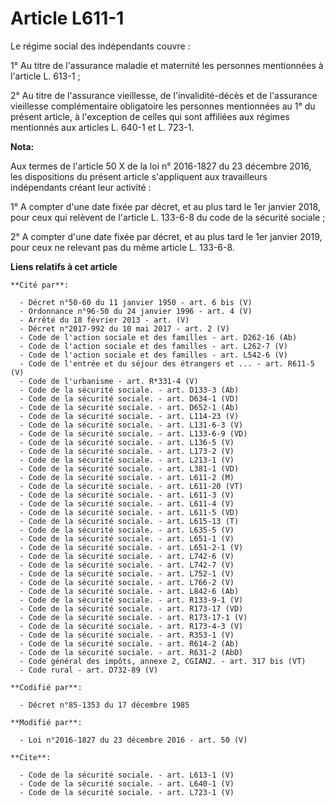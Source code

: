 # Article L611-1

Le régime social des indépendants couvre : 

1° Au titre de l'assurance maladie et maternité les personnes mentionnées à l'article L. 613-1 ; 

2° Au titre de l'assurance vieillesse, de l'invalidité-décès et de l'assurance vieillesse complémentaire obligatoire les
personnes mentionnées au 1° du présent article, à l'exception de celles qui sont affiliées aux régimes mentionnés aux
articles L. 640-1 et L. 723-1.

**Nota:**

Aux termes de l'article 50 X de la loi n° 2016-1827 du 23 décembre 2016, les dispositions du présent article s'appliquent aux
travailleurs indépendants créant leur activité :

1° A compter d'une date fixée par décret, et au plus tard le 1er janvier 2018, pour ceux qui relèvent de l'article L. 133-6-8
du code de la sécurité sociale ;

2° A compter d'une date fixée par décret, et au plus tard le 1er janvier 2019, pour ceux ne relevant pas du même article L.
133-6-8.

**Liens relatifs à cet article**

	**Cité par**:

	  - Décret n°50-60 du 11 janvier 1950 - art. 6 bis (V)
	  - Ordonnance n°96-50 du 24 janvier 1996 - art. 4 (V)
	  - Arrêté du 18 février 2013 - art. (V)
	  - Décret n°2017-992 du 10 mai 2017 - art. 2 (V)
	  - Code de l'action sociale et des familles - art. D262-16 (Ab)
	  - Code de l'action sociale et des familles - art. L262-7 (V)
	  - Code de l'action sociale et des familles - art. L542-6 (V)
	  - Code de l'entrée et du séjour des étrangers et ... - art. R611-5 (V)
	  - Code de l'urbanisme - art. R*331-4 (V)
	  - Code de la sécurité sociale. - art. D133-3 (Ab)
	  - Code de la sécurité sociale. - art. D634-1 (VD)
	  - Code de la sécurité sociale. - art. D652-1 (Ab)
	  - Code de la sécurité sociale. - art. L114-23 (V)
	  - Code de la sécurité sociale. - art. L131-6-3 (V)
	  - Code de la sécurité sociale. - art. L133-6-9 (VD)
	  - Code de la sécurité sociale. - art. L136-5 (V)
	  - Code de la sécurité sociale. - art. L173-2 (V)
	  - Code de la sécurité sociale. - art. L213-1 (V)
	  - Code de la sécurité sociale. - art. L381-1 (VD)
	  - Code de la sécurité sociale. - art. L611-2 (M)
	  - Code de la sécurité sociale. - art. L611-20 (VT)
	  - Code de la sécurité sociale. - art. L611-3 (V)
	  - Code de la sécurité sociale. - art. L611-4 (V)
	  - Code de la sécurité sociale. - art. L611-5 (VD)
	  - Code de la sécurité sociale. - art. L615-13 (T)
	  - Code de la sécurité sociale. - art. L635-5 (V)
	  - Code de la sécurité sociale. - art. L651-1 (V)
	  - Code de la sécurité sociale. - art. L651-2-1 (V)
	  - Code de la sécurité sociale. - art. L742-6 (V)
	  - Code de la sécurité sociale. - art. L742-7 (V)
	  - Code de la sécurité sociale. - art. L752-1 (V)
	  - Code de la sécurité sociale. - art. L766-2 (V)
	  - Code de la sécurité sociale. - art. L842-6 (Ab)
	  - Code de la sécurité sociale. - art. R133-9-1 (V)
	  - Code de la sécurité sociale. - art. R173-17 (VD)
	  - Code de la sécurité sociale. - art. R173-17-1 (V)
	  - Code de la sécurité sociale. - art. R173-4-3 (V)
	  - Code de la sécurité sociale. - art. R353-1 (V)
	  - Code de la sécurité sociale. - art. R614-2 (Ab)
	  - Code de la sécurité sociale. - art. R631-2 (AbD)
	  - Code général des impôts, annexe 2, CGIAN2. - art. 317 bis (VT)
	  - Code rural - art. D732-89 (V)

	**Codifié par**:

	  - Décret n°85-1353 du 17 décembre 1985

	**Modifié par**:

	  - Loi n°2016-1827 du 23 décembre 2016 - art. 50 (V)

	**Cite**:

	  - Code de la sécurité sociale. - art. L613-1 (V)
	  - Code de la sécurité sociale. - art. L640-1 (V)
	  - Code de la sécurité sociale. - art. L723-1 (V)
